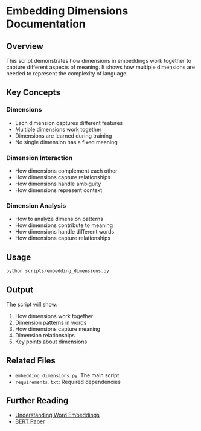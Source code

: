 # Embedding Dimensions Documentation

## Overview
This script demonstrates how dimensions in embeddings work together to capture different aspects of meaning. It shows how multiple dimensions are needed to represent the complexity of language.

## Key Concepts

### Dimensions
- Each dimension captures different features
- Multiple dimensions work together
- Dimensions are learned during training
- No single dimension has a fixed meaning

### Dimension Interaction
- How dimensions complement each other
- How dimensions capture relationships
- How dimensions handle ambiguity
- How dimensions represent context

### Dimension Analysis
- How to analyze dimension patterns
- How dimensions contribute to meaning
- How dimensions handle different words
- How dimensions capture relationships

## Usage
```python
python scripts/embedding_dimensions.py
```

## Output
The script will show:
1. How dimensions work together
2. Dimension patterns in words
3. How dimensions capture meaning
4. Dimension relationships
5. Key points about dimensions

## Related Files
- `embedding_dimensions.py`: The main script
- `requirements.txt`: Required dependencies

## Further Reading
- [Understanding Word Embeddings](https://www.tensorflow.org/tutorials/text/word_embeddings)
- [BERT Paper](https://arxiv.org/abs/1810.04805) 